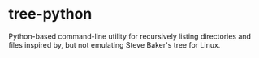 # tree-python

Python-based command-line utility for recursively listing directories and files
inspired by, but not emulating Steve Baker's tree for Linux.